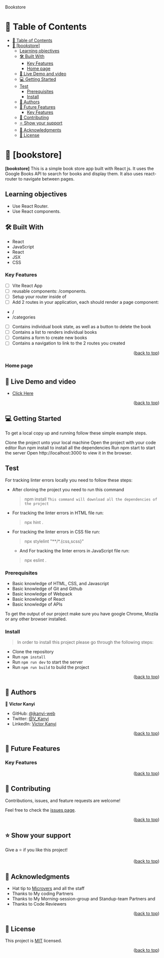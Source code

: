  <a name="readme-top">Bookstore</a>
# 📗 Table of Contents

- [📗 Table of Contents](#-table-of-contents)
- [📖 \[bookstore\] ](#-bookstore-)
  - [Learning objectives ](#learning-objectives-)
  - [🛠 Built With ](#-built-with-)
    - [Key Features ](#key-features-)
    - [Home page](#home-page)
  - [🚀 Live Demo and video ](#-live-demo-and-video-)
  - [💻 Getting Started ](#-getting-started-)
  - [Test](#test)
    - [Prerequisites](#prerequisites)
    - [Install](#install)
  - [👥 Authors ](#-authors-)
  - [🔭 Future Features ](#-future-features-)
    - [Key Features ](#key-features--1)
  - [🤝 Contributing ](#-contributing-)
  - [⭐️ Show your support ](#️-show-your-support-)
  - [🙏 Acknowledgments ](#-acknowledgments-)
  - [📝 License ](#-license-)

<!-- PROJECT DESCRIPTION -->

# 📖 [bookstore] <a name="about-project"></a>

**[bookstore]** This is a simple book store app built with React js. It uses the Google Books API to search for books and display them. It also uses react-router to navigate between pages.
## Learning objectives <a name="objectives"></a>

- Use React Router.
- Use React components.

## 🛠 Built With <a name="built-with"></a>
- React
- JavaScript
- React
- JSX
- CSS
  
<!-- Features -->

### Key Features <a name="key-features"></a>

-[ ] Vite React App
-[ ] reusable components: /components.
-[ ] Setup your router inside of <App>
-[ ] Add 2 routes in your application, each should render a page component:
- /
- /categories
-[ ] Contains individual book state, as well as a button to delete the book
-[ ] Contains a list to renders individual books
-[ ] Contains a form to create new books
-[ ] Contains a navigation to link to the 2 routes you created
<p align="right">(<a href="#readme-top">back to top</a>)</p>

<!-- LIVE DEMO AND THE DEPLOY -->
### Home page

## 🚀 Live Demo and video <a name="live-demo"></a>

- [Click Here]()

<p align="right">(<a href="#readme-top">back to top</a>)</p>

<!-- GETTING STARTED -->

## 💻 Getting Started <a name="getting-started"></a>

To get a local copy up and running follow these simple example steps.

Clone the project unto your local machine
Open the project with your code editor
Run npm install to install all the dependencies
Run npm start to start the server
Open http://localhost:3000 to view it in the browser.

## Test

For tracking linter errors locally you need to follow these steps:

- After cloning the project you need to run this command
  > npm install
   `This command will download all the dependencies of the project`

- For tracking the linter errors in HTML file run:
  > npx hint .

- For tracking the linter errors in CSS file run:
  > npx stylelint "**/*.{css,scss}"

  - And For tracking the linter errors in JavaScript file run:
  > npx eslint .

### Prerequisites

- Basic knowledge of HTML, CSS, and Javascript
- Basic knowledge of Git and Github
- Basic knowledge of Webpack
- Basic knowledge of React
- Basic knowledge of APIs

To get the output of our project make sure you have google Chrome, Mozila or any other browser installed.

### Install 

> In order to install this project please go through the following steps:

- Clone the repository
- Run `npm install`
- Run `npm run dev` to start the server
- Run `npm run build` to build the project

<p align="right">(<a href="#readme-top">back to top</a>)</p>

<!-- AUTHORS -->

## 👥 Authors <a name="authors"></a>


👤 **Victor Kanyi**

- GitHub: [@jkanyi-web](https://github.com/jkanyi-web)
- Twitter: [@V_Kanyi](https://twitter.com/V_Kanyi)
- LinkedIn: [Victor Kanyi](linkedin.com/in/victor-kanyi-6668aa188/)


<p align="right">(<a href="#readme-top">back to top</a>)</p>

<!-- FUTURE FEATURES -->

## 🔭 Future Features <a name="future-features"></a>

### Key Features <a name="key-features"></a>

<p align="right">(<a href="#readme-top">back to top</a>)</p>

<!-- CONTRIBUTING -->

## 🤝 Contributing <a name="contributing"></a>

Contributions, issues, and feature requests are welcome!

Feel free to check the [issues page](https://github.com/jkanyi-web/bookstore-app/issues).

<p align="right">(<a href="#readme-top">back to top</a>)</p>

<!-- SUPPORT -->

## ⭐️ Show your support <a name="support"></a>

Give a ⭐️ if you like this project!

<p align="right">(<a href="#readme-top">back to top</a>)</p>

<!-- ACKNOWLEDGEMENTS -->

## 🙏 Acknowledgments <a name="acknowledgements"></a>

- Hat tip to [Microvers](www.microverse.org)  and all the staff
- Thanks to My coding Partners 
- Thanks to My Morning-session-group and Standup-team Partners and
- Thanks to Code Reviewers

<p align="right">(<a href="#readme-top">back to top</a>)</p>

<!-- LICENSE -->

## 📝 License <a name="license"></a>

This project is [MIT](./LICENSE) licensed.

<p align="right">(<a href="#readme-top">back to top</a>)</p>
